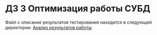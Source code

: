 # ДЗ 3 Оптимизация работы СУБД

Файл с описание результатов тестирования находится в следующей директории:
[Анализ результатов работы](internal/db/postgresql_filmlk/perf_test/README.md)
